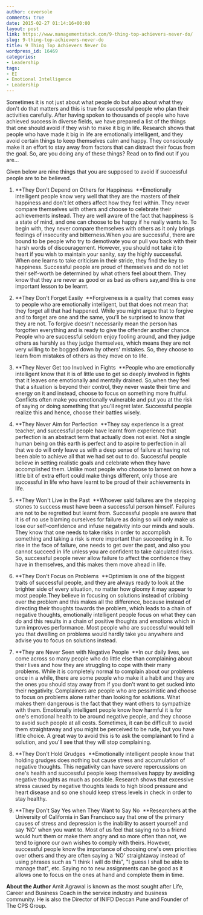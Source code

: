 ```yaml
---
author: ceversole
comments: true
date: 2015-02-27 01:14:16+00:00
layout: post
link: https://www.managementstack.com/9-thing-top-achievers-never-do/
slug: 9-thing-top-achievers-never-do
title: 9 Thing Top Achievers Never Do
wordpress_id: 16469
categories:
- Leadership
tags:
- EI
- Emotional Intelligence
- Leadership
---
```




Sometimes it is not just about what people do but also about what they don't do that matters and this is true for successful people who plan their activities carefully. After having spoken to thousands of people who have achieved success in diverse fields, we have prepared a list of the things that one should avoid if they wish to make it big in life. Research shows that people who have made it big in life are emotionally intelligent, and they avoid certain things to keep themselves calm and happy. They consciously make it an effort to stay away from factors that can distract their focus from the goal. So, are you doing any of these things? Read on to find out if you are…

Given below are nine things that you are supposed to avoid if successful people are to be believed.



	
  1. **They Don't Depend on Others for Happiness  **Emotionally intelligent people know very well that they are the masters of their happiness and don't let others affect how they feel within. They never compare themselves with others and choose to celebrate their achievements instead. They are well aware of the fact that happiness is a state of mind, and one can choose to be happy if he really wants to. To begin with, they never compare themselves with others as it only brings feelings of insecurity and bitterness.When you are successful, there are bound to be people who try to demotivate you or pull you back with their harsh words of discouragement. However, you should not take it to heart if you wish to maintain your sanity, say the highly successful. When one learns to take criticism in their stride, they find the key to happiness. Successful people are proud of themselves and do not let their self-worth be determined by what others feel about them. They know that they are never as good or as bad as others say,and this is one important lesson to be learnt.

	
  2. **They Don't Forget Easily  **Forgiveness is a quality that comes easy to people who are emotionally intelligent, but that does not mean that they forget all that had happened. While you might argue that to forgive and to forget are one and the same, you'll be surprised to know that they are not. To forgive doesn't necessarily mean the person has forgotten everything and is ready to give the offender another chance. People who are successful seldom enjoy fooling around, and they judge others as harshly as they judge themselves, which means they are not very willing to be bogged down by others' mistakes. So, they choose to learn from mistakes of others as they move on to life.

	
  3. **They Never Get too Involved in Fights  **People who are emotionally intelligent know that it is of little use to get so deeply involved in fights that it leaves one emotionally and mentally drained. So,when they feel that a situation is beyond their control, they never waste their time and energy on it and instead, choose to focus on something more fruitful. Conflicts often make you emotionally vulnerable and put you at the risk of saying or doing something that you'll regret later. Successful people realize this and hence, choose their battles wisely.

	
  4. **They Never Aim for Perfection  **They say experience is a great teacher, and successful people have learnt from experience that perfection is an abstract term that actually does not exist. Not a single human being on this earth is perfect and to aspire to perfection in all that we do will only leave us with a deep sense of failure at having not been able to achieve all that we had set out to do. Successful people believe in setting realistic goals and celebrate when they have accomplished them. Unlike most people who choose to lament on how a little bit of extra effort could make things different, only those are successful in life who have learnt to be proud of their achievements in life.

	
  5. **They Won't Live in the Past  **Whoever said failures are the stepping stones to success must have been a successful person himself. Failures are not to be regretted but learnt from. Successful people are aware that it is of no use blaming ourselves for failure as doing so will only make us lose our self-confidence and infuse negativity into our minds and souls. They know that one needs to take risks in order to accomplish something and taking a risk is more important than succeeding in it. To rise in the face of failure, one needs to get over the past, and also you cannot succeed in life unless you are confident to take calculated risks. So, successful people never allow failure to affect the confidence they have in themselves, and this makes them move ahead in life.

	
  6. **They Don't Focus on Problems  **Optimism is one of the biggest traits of successful people, and they are always ready to look at the brighter side of every situation, no matter how gloomy it may appear to most people.They believe in focusing on solutions instead of cribbing over the problem and this makes all the difference, because instead of directing their thoughts towards the problem, which leads to a chain of negative thoughts, emotionally intelligent people focus on what they can do and this results in a chain of positive thoughts and emotions which in turn improves performance. Most people who are successful would tell you that dwelling on problems would hardly take you anywhere and advise you to focus on solutions instead.

	
  7. **They are Never Seen with Negative People  **In our daily lives, we come across so many people who do little else than complaining about their lives and how they are struggling to cope with their many problems. While it is completely normal to complain about our problems once in a while, there are some people who make it a habit and they are the ones you should stay away from if you don't want to get sucked into their negativity. Complainers are people who are pessimistic and choose to focus on problems alone rather than looking for solutions. What makes them dangerous is the fact that they want others to sympathize with them. Emotionally intelligent people know how harmful it is for one's emotional health to be around negative people, and they choose to avoid such people at all costs. Sometimes, it can be difficult to avoid them straightaway and you might be perceived to be rude, but you have little choice. A great way to avoid this is to ask the complainant to find a solution, and you'll see that they will stop complaining.

	
  8. **They Don't Hold Grudges  **Emotionally intelligent people know that holding grudges does nothing but cause stress and accumulation of negative thoughts. This negativity can have severe repercussions on one's health and successful people keep themselves happy by avoiding negative thoughts as much as possible. Research shows that excessive stress caused by negative thoughts leads to high blood pressure and heart disease and so one should keep stress levels in check in order to stay healthy.

	
  9. **They Don't Say Yes when They Want to Say No  **Researchers at the University of California in San Francisco say that one of the primary causes of stress and depression is the inability to assert yourself and say ‘NO' when you want to. Most of us feel that saying no to a friend would hurt them or make them angry and so more often than not, we tend to ignore our own wishes to comply with theirs. However, successful people know the importance of choosing one's own priorities over others and they are often saying a ‘NO' straightaway instead of using phrases such as "I think I will do this", "I guess I shall be able to manage that", etc. Saying no to new assignments can be good as it allows one to focus on the ones at hand and complete them in time.







**About the Author**
Amit Agrawal is known as the most sought after Life, Career and Business Coach in the service industry and business community. He is also the Director of INIFD Deccan Pune and Founder of The CPS Group.




